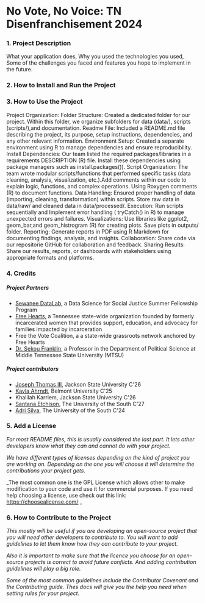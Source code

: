 # No Vote, No Voice: TN Disenfranchisement 2024

### 1. Project Description  

What your application does,
Why you used the technologies you used,
Some of the challenges you faced and features you hope to implement in the future.



### 2. How to Install and Run the Project  

### 3. How to Use the Project
Project Organization:
Folder Structure: Created a dedicated folder for our project. Within this folder, we organize subfolders for data (data/), scripts (scripts/),and documentation. 
Readme File: Included a README.md file describing the project, its purpose, setup instructions, dependencies, and any other relevant information.
Environment Setup: Created a separate environment using R to manage dependencies and ensure reproducibility.
Install Dependencies:  Our team listed the  required packages/libraries in a requirements DESCRIPTION (R) file. Install these dependencies using package managers such as install.packages()).
Script Organization: The team wrote modular scripts/functions that performed specific tasks (data cleaning, analysis, visualization, etc.).Add comments within our code to explain logic, functions, and complex operations. Using Roxygen comments (R) to document functions.
Data Handling: Ensured proper handling of data (importing, cleaning, transformation) within scripts. Store raw data in data/raw/ and cleaned data in data/processed/.
Execution: Run scripts sequentially and Implement error handling ( tryCatch() in R) to manage unexpected errors and failures.
Visualizations: Use libraries like ggplot2, geom_bar,and geom_histrogram (R) for creating plots. Save plots in outputs/ folder.
Reporting: Generate reports in PDF using  R Markdown for documenting findings, analysis, and insights.
Collaboration: Share code via  our repositorie GitHub for collaboration and feedback.
Sharing Results: Share our results, reports, or dashboards with stakeholders using appropriate formats and platforms.





### 4. Credits
##### Project Partners
- [Sewanee DataLab,](https://new.sewanee.edu/sewanee-datalab/) a Data Science for Social Justice Summer Fellowship Program
- [Free Hearts,](https://freeheartsorg.com/) a Tennessee state-wide organization founded by formerly incarcerated women that provides support, education, and advocacy for families impacted by incarceration
- Free the Vote Coalition, a a state-wide grassroots network anchored by Free Hearts
- [Dr. Sekou Franklin,](https://sekoufranklin.com/) a Professor in the Department of Political Science at Middle Tennessee State University (MTSU)

##### Project contributors
- [Joseph Thomas III,](https://github.com/JosephDataN) Jackson State University C'26
- [Kayla Ahrndt,](https://github.com/kayla-ahrndt/) Belmont University C'25
- Khalilah Karriem, Jackson State University C'26
- [Santana Etchison,](https://github.com/santanaetch) The University of the South C'27
- [Adri Silva,](https://github.com/adri-elle-silva) The University of the South C'24

### 5. Add a License
_For most README files, this is usually considered the last part. It lets other developers know what they can and cannot do with your project._

_We have different types of licenses depending on the kind of project you are working on. Depending on the one you will choose it will determine the contributions your project gets._

_The most common one is the GPL License which allows other to make modification to your code and use it for commercial purposes. If you need help choosing a license, use check out this link: https://choosealicense.com/ _


### 6. How to Contribute to the Project
_This mostly will be useful if you are developing an open-source project that you will need other developers to contribute to. You will want to add guidelines to let them know how they can contribute to your project._

_Also it is important to make sure that the licence you choose for an open-source projects is correct to avoid future conflicts. And adding contribution guidelines will play a big role._

_Some of the most common guidelines include the Contributor Covenant and the Contributing guide. Thes docs will give you the help you need when setting rules for your project._

